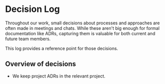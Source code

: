# Decision Log

Throughout our work, small decisions about processes and approaches are often made in meetings and chats.
While these aren't big enough for formal documentation like ADRs, capturing them is valuable for both
current and future team members.

This log provides a reference point for those decisions.

## Overview of decisions

* We keep project ADRs in the relevant project.
